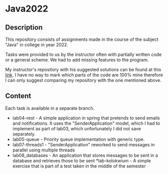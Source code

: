 # Java2022
## Description

This repository consists of assignments made in the course of the subject "Java" in college in year 2022. 

Tasks were provided to us by the instructor often with partially written code or a general scheme. We had to add missing features to the program.

My instructor's repository with his suggested solutions can be found at this [link](https://gitlab.com/mmozolewski/java2022). I have no way to mark which parts of the code are 100% mine therefore I can only suggest comparing my repository with the one mentioned above.

## Content

Each task is available in a separate branch. 

* lab04-rest - A simple application in spring that pretends to send emails and notifications. It uses the "SenderApplication" model, which I had to implement as part of lab03, which unfortunately I did not save separately. 
* lab05-queue - Priority queue implementation with generic type.
* lab07-threads1 - "SenderApplication" reworked to send messages in parallel using multiple threads
* lab08_databases - An application that stores messages to be sent in a database and retrieves those to be sent
*lab-kolokwium - A simple exercise that is part of a test taken in the middle of the semester
